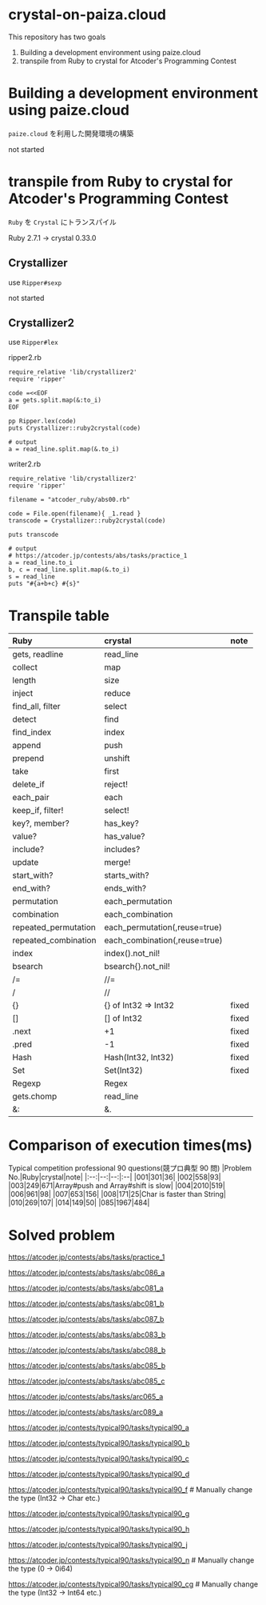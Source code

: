 # crystal-on-paiza.cloud
This repository has two goals
1) Building a development environment using paize.cloud
2) transpile from Ruby to crystal for Atcoder's Programming Contest
# Building a development environment using paize.cloud
`paize.cloud` を利用した開発環境の構築

not started
# transpile from Ruby to crystal for Atcoder's Programming Contest
`Ruby` を `Crystal` にトランスパイル

Ruby 2.7.1 -> crystal 0.33.0

## Crystallizer
use `Ripper#sexp`

not started
## Crystallizer2
use `Ripper#lex`

ripper2.rb
```
require_relative 'lib/crystallizer2'
require 'ripper'

code =<<EOF
a = gets.split.map(&:to_i)
EOF

pp Ripper.lex(code)
puts Crystallizer::ruby2crystal(code)

# output
a = read_line.split.map(&.to_i)
```

writer2.rb
```
require_relative 'lib/crystallizer2'
require 'ripper'

filename = "atcoder_ruby/abs00.rb"

code = File.open(filename){ _1.read }
transcode = Crystallizer::ruby2crystal(code)

puts transcode

# output
# https://atcoder.jp/contests/abs/tasks/practice_1
a = read_line.to_i
b, c = read_line.split.map(&.to_i)
s = read_line
puts "#{a+b+c} #{s}"
```
# Transpile table
|Ruby|crystal|note|
|:--|:--|:--|
|gets, readline|read_line||
|collect|map||
|length|size||
|inject|reduce||
|find_all, filter|select||
|detect|find||
|find_index|index||
|append|push||
|prepend|unshift||
|take|first||
|delete_if|reject!||
|each_pair|each||
|keep_if, filter!|select!||
|key?, member?|has_key?||
|value?|has_value?||
|include?|includes?||
|update|merge!||
|start_with?|starts_with?||
|end_with?|ends_with?||
|permutation|each_permutation||
|combination|each_combination||
|repeated_permutation|each_permutation(,reuse=true)||
|repeated_combination|each_combination(,reuse=true)||
|index|index().not_nil!||
|bsearch|bsearch{}.not_nil!||
|/=|//=||
|/|//||
|{}|{} of Int32 => Int32|fixed|
|[]|[] of Int32|fixed|
|.next|+1|fixed|
|.pred|-1|fixed|
|Hash|Hash(Int32, Int32)|fixed|
|Set|Set(Int32)|fixed|
|Regexp|Regex||
|gets.chomp|read_line||
|&:|&.||
# Comparison of execution times(ms)
Typical competition professional 90 questions(競プロ典型 90 問)
|Problem No.|Ruby|crystal|note|
|:--:|--:|--:|:--|
|001|301|36|
|002|558|93|
|003|249|671|Array#push and Array#shift is slow|
|004|2010|519|
|006|961|98|
|007|653|156|
|008|171|25|Char is faster than String|
|010|269|107|
|014|149|50|
|085|1967|484|

# Solved problem
https://atcoder.jp/contests/abs/tasks/practice_1

https://atcoder.jp/contests/abs/tasks/abc086_a

https://atcoder.jp/contests/abs/tasks/abc081_a

https://atcoder.jp/contests/abs/tasks/abc081_b

https://atcoder.jp/contests/abs/tasks/abc087_b

https://atcoder.jp/contests/abs/tasks/abc083_b

https://atcoder.jp/contests/abs/tasks/abc088_b

https://atcoder.jp/contests/abs/tasks/abc085_b

https://atcoder.jp/contests/abs/tasks/abc085_c

https://atcoder.jp/contests/abs/tasks/arc065_a

https://atcoder.jp/contests/abs/tasks/arc089_a

https://atcoder.jp/contests/typical90/tasks/typical90_a

https://atcoder.jp/contests/typical90/tasks/typical90_b

https://atcoder.jp/contests/typical90/tasks/typical90_c

https://atcoder.jp/contests/typical90/tasks/typical90_d

https://atcoder.jp/contests/typical90/tasks/typical90_f # Manually change the type (Int32 -> Char etc.)

https://atcoder.jp/contests/typical90/tasks/typical90_g

https://atcoder.jp/contests/typical90/tasks/typical90_h

https://atcoder.jp/contests/typical90/tasks/typical90_j

https://atcoder.jp/contests/typical90/tasks/typical90_n # Manually change the type (0 -> 0i64)

https://atcoder.jp/contests/typical90/tasks/typical90_cg # Manually change the type (Int32 -> Int64 etc.)
